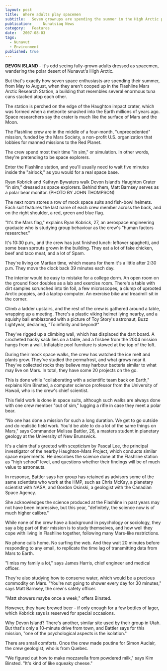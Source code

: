 ```yaml
---
layout:	post
title:	Where adults play spacemen
subtitle:	Seven grownups are spending the summer in the High Arctic pretending they’re on a Mars expedition
publication:     Nunatsiaq News
category:	Features
date:	2007-08-03
tags: 
  - Nunavut
  - Environment
published: true
---
```


**DEVON ISLAND** - It's odd seeing fully-grown adults dressed as spacemen, wandering the polar desert of Nunavut's High Arctic.

But that's exactly how seven space enthusiasts are spending their summer, from May to August, when they aren't cooped up in the Flashline Mars Arctic Research Station, a building that resembles several enormous tuna cans stacked atop each other. <!-- BREAK -->

The station is perched on the edge of the Haughton impact crater, which was formed when a meteorite smashed into the Earth millions of years ago. Space researchers say the crater is much like the surface of Mars and the Moon.

The Flashline crew are in the middle of a four-month, "unprecedented" mission, funded by the Mars Society, a non-profit U.S. organization that lobbies for manned missions to the Red Planet.

The crew spend most their time "in sim," or simulation. In other words, they're pretending to be space explorers.

Enter the Flashline station, and you'll usually need to wait five minutes inside the "airlock," as you would for a real space base.

Ryan Kobrick and Kathryn Bywaters walk Devon Island’s Haughton Crater “in sim,” dressed as space explorers. Behind them, Matt Barnsey serves as a polar bear monitor.
(PHOTO BY JOHN THOMPSON)

The next room stores a row of mock space suits and fish-bowl helmets. Each suit features the last name of each crew member across the back, and on the right shoulder, a red, green and blue flag.

"It's the Mars flag," explains Ryan Kobrick, 27, an aerospace engineering graduate who is studying group behaviour as the crew's "human factors researcher."

It's 10:30 p.m., and the crew has just finished lunch: leftover spaghetti, and some bean sprouts grown in the building. They eat a lot of fake chicken, beef and taco meat, and a lot of Spam.

They're living on Martian time, which means for them it's a little after 2:30 p.m. They move the clock back 39 minutes each day.

The interior would be easy to mistake for a college dorm. An open room on the ground floor doubles as a lab and exercise room. There's a table with dirt samples scrunched into tin foil, a few microscopes, a clump of uprooted Arctic poppies, and a laptop computer. An exercise bike and treadmill sit in the corner.

Climb a ladder upstairs, and the rest of the crew is gathered around a table, wrapping up a meeting. There's a plastic viking helmet lying nearby, and a squishy ball emblazoned with a picture of Toy Story's astronaut, Buzz Lightyear, declaring, "To infinity and beyond!"

They've rigged up a climbing wall, which has displaced the dart board. A crocheted hacky sack lies on a table, and a frisbee from the 2004 mission hangs from a wall. Inflatable pool furniture is stowed at the top of the loft.

During their mock space walks, the crew has watched the ice melt and plants grow. They've studied the permafrost, and what grows near it. They've collected rocks they believe may harbour bacteria similar to what may live on Mars. In total, they have some 20 projects on the go.

This is done while "collaborating with a scientific team back on Earth," explains Kim Binsted, a computer science professor from the University of Hawaii, who is the crew's chief scientist.

This field work is done in space suits, although such walks are always done with one crew member "out of sim," lugging a rifle in case they meet a polar bear.

"No one has done a mission for such a long duration. We get to go outside and do realistic field work. You'd be able to do a lot of the same things on Mars," says Commander Melissa Battler, 26, a masters student in planetary geology at the University of New Brunswick.

It's a claim that's greeted with scepticism by Pascal Lee, the principal investigator of the nearby Haughton-Mars Project, which conducts similar space experiments. He describes the science done at the Flashline station as "high school" level, and questions whether their findings will be of much value to astronauts.

In response, Battler says her group has retained as advisors some of the same scientists who work at the HMP, such as Chris McKay, a planetary scientist with NASA, and Gordon Osinski, a geologist with the Canadian Space Agency.

She acknowledges the science produced at the Flashline in past years may not have been impressive, but this year, "definitely, the science now is of much higher calibre."

While none of the crew have a background in psychology or sociology, they say a big part of their mission is to study themselves, and how well they cope with living in Flashline together, following many Mars-like restrictions.

No phone calls home. No surfing the web. And they wait 20 minutes before responding to any email, to replicate the time lag of transmitting data from Mars to Earth.

"I miss my family a lot," says James Harris, chief engineer and medical officer.

They're also studying how to conserve water, which would be a precious commodity on Mars. "You're not going to shower every day for 30 minutes," says Matt Barnsey, the crew's safety officer.

"Matt showers maybe once a week," offers Binsted.

However, they have brewed beer - if only enough for a few bottles of lager, which Kobrick says is reserved for special occasions.

Why Devon Island? There's another, similar site used by their group in Utah. But that's only a 10-minute drive from town, and Battler says for this mission, "one of the psychological aspects is the isolation."

There are small comforts. Once the crew made poutine for Simon Auclair, the crew geologist, who is from Quebec.

"We figured out how to make mozzarella from powdered milk," says Kim Binsted. "It's kind of like squeaky cheese."